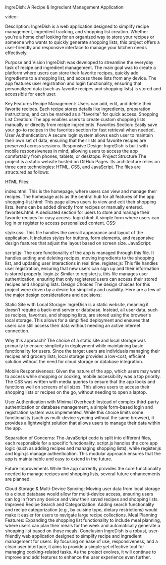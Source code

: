 IngreDish: A Recipe & Ingredient Management Application

video:

Description:
IngreDish is a web application designed to simplify recipe management, ingredient tracking, and shopping list creation. Whether you're a home chef looking for an organized way to store your recipes or someone who wants to quickly generate shopping lists, this project offers a user-friendly and responsive interface to manage your kitchen needs effectively.

Purpose and Vision
IngreDish was developed to streamline the everyday task of recipe and ingredient management. The main goal was to create a platform where users can store their favorite recipes, quickly add ingredients to a shopping list, and access these lists from any device. The app features user registration and login functionality, ensuring that personalized data (such as favorite recipes and shopping lists) is stored and accessible for each user.

Key Features
Recipe Management: Users can add, edit, and delete their favorite recipes. Each recipe stores details like ingredients, preparation instructions, and can be marked as a "favorite" for quick access.
Shopping List Creation: The app enables users to create custom shopping lists manually or directly from recipe ingredients.
Favorites Section: Easily save your go-to recipes in the favorites section for fast retrieval when needed.
User Authentication: A secure login system allows each user to maintain their own set of data, ensuring that their lists and favorite recipes are preserved across sessions.
Responsive Design: IngreDish is built with mobile responsiveness in mind, allowing users to access the app comfortably from phones, tablets, or desktops.
Project Structure
The project is a static website hosted on GitHub Pages. Its architecture relies on three core technologies: HTML, CSS, and JavaScript. The files are structured as follows:

HTML Files:

index.html: This is the homepage, where users can view and manage their recipes. The homepage acts as the central hub for all features of the app.
shopping-list.html: This page allows users to view and edit their shopping lists. Items can be added directly from recipes or manually entered.
favorites.html: A dedicated section for users to store and manage their favorite recipes for easy access.
login.html: A simple form where users can log in or register to access personalized content.
CSS:

style.css: This file handles the overall appearance and layout of the application. It includes styles for buttons, form elements, and responsive design features that adjust the layout based on screen size.
JavaScript:

script.js: The core functionality of the app is managed through this file. It handles adding and deleting recipes, moving ingredients to the shopping list, and updating user interactions in real time.
register.js: This file handles user registration, ensuring that new users can sign up and their information is stored properly.
login.js: Similar to register.js, this file manages user authentication, ensuring that only registered users can access their stored recipes and shopping lists.
Design Choices
The design choices for this project were driven by a desire for simplicity and usability. Here are a few of the major design considerations and decisions:

Static Site with Local Storage: IngreDish is a static website, meaning it doesn’t require a back-end server or database. Instead, all user data, such as recipes, favorites, and shopping lists, are stored using the browser's local storage. This allows for a simplified deployment and ensures that users can still access their data without needing an active internet connection.

Why this approach? The choice of a static site and local storage was primarily to ensure simplicity in deployment while maintaining basic functionality for users. Since the target users are individuals managing their recipes and grocery lists, local storage provides a low-cost, efficient solution without the need for cloud storage or database integration.

Mobile Responsiveness: Given the nature of the app, which users may want to access while shopping or cooking, mobile accessibility was a top priority. The CSS was written with media queries to ensure that the app looks and functions well on screens of all sizes. This allows users to access their shopping lists or recipes on the go, without needing to open a laptop.

User Authentication with Minimal Overhead: Instead of complex third-party authentication or database management, a simple form-based login and registration system was implemented. While this choice limits some functionality (such as multi-device syncing without the same browser), it provides a lightweight solution that allows users to manage their data within the app.

Separation of Concerns: The JavaScript code is split into different files, each responsible for a specific functionality. script.js handles the core app logic (such as adding recipes and managing shopping lists), while register.js and login.js manage authentication. This modular approach ensures that the app is maintainable and easy to extend in the future.

Future Improvements
While the app currently provides the core functionality needed to manage recipes and shopping lists, several future enhancements are planned:

Cloud Storage & Multi-Device Syncing: Moving user data from local storage to a cloud database would allow for multi-device access, ensuring users can log in from any device and view their saved recipes and shopping lists.
Improved Recipe Search and Categorization: Adding search functionality and recipe categorization (e.g., by cuisine type, dietary restrictions) would make it easier for users to navigate large recipe collections.
Meal Planning Features: Expanding the shopping list functionality to include meal planning, where users can plan their meals for the week and automatically generate a shopping list based on those meals.
Conclusion
IngreDish is a robust, user-friendly web application designed to simplify recipe and ingredient management for users. By focusing on ease of use, responsiveness, and a clean user interface, it aims to provide a simple yet effective tool for managing cooking-related tasks. As the project evolves, it will continue to improve and add features to enhance the user experience even further. 
